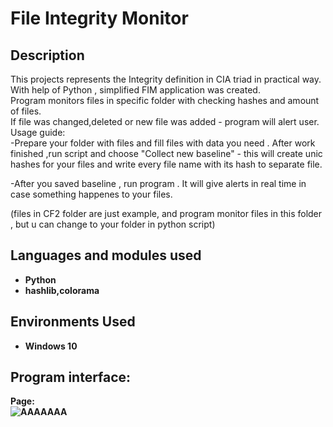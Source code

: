 <h1>File Integrity Monitor</h1>


<h2>Description</h2>
This projects represents the Integrity definition in CIA triad in practical way. With help of Python , simplified FIM application was created.<br/>
Program monitors files in specific folder with checking hashes and amount of files.<br/>
If file was changed,deleted or new file was added - program will alert user.<br/>
Usage guide:<br/>
-Prepare your folder with files and fill files with data you need . After work finished ,run script and choose "Collect new baseline" - this will create unic hashes for your files and write every file name with its hash to separate file.

-After you saved baseline , run program . It will give alerts in real time in case something happenes to your files.

(files in CF2 folder are just example, and program monitor files in this folder , but u can change to your folder in python script)
<br />
<h2>Languages and modules used</h2>

- <b>Python</b> 
- <b>hashlib,colorama<b>


<h2>Environments Used </h2>

- <b>Windows 10</b>

<h2>Program interface:</h2>


<p align="center">

Page:  <br/>
![AAAAAAA](https://user-images.githubusercontent.com/94048443/216818933-19e8ef01-89ae-43c0-a40b-66fa02c74c03.png)

</p>

<!--
 ```diff
- text in red
+ text in green
! text in orange
# text in gray
@@ text in purple (and bold)@@
```
--!>
